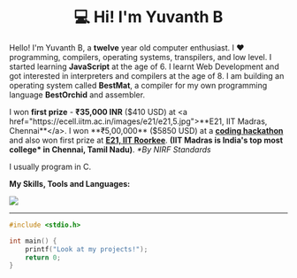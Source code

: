 <h1 align="center">💻 Hi! I'm Yuvanth B</h1>

Hello! I'm Yuvanth B, a **twelve** year old computer enthusiast. I ❤️ programming, compilers, operating systems, transpilers, and low level.
I started learning **JavaScript** at the age of 6. I learnt Web Development and got interested in interpreters and compilers at the age of 8.
I am building an operating system called **BestMat**, a compiler for my own programming language **BestOrchid** and assembler.

I won **first prize** - **₹35,000 INR** ($410 USD) at <a href="https://ecell.iitm.ac.in/images/e21/e21,5.jpg">**E21, IIT Madras, Chennai**</a>. I won **₹5,00,000** ($5850 USD) at a <a href="https://www.facebook.com/whitehatjr/videos/yuvanth-b-is-the-whitehat-jr-logic-and-coding-champion-he-really-liked-the-daily/280711273214892/">**coding hackathon**</a> and also won first prize at <a href="https://www.codingal.com/competitions/iit-roorkee-kids-codathon/#:~:text=Winner%3A%20Yuvanth%20B%2C%20Grade%205%2C%20New%20Horizon%20School%2C%20Bangalore%2C%20India">**E21, IIT Roorkee**</a>. **(IIT Madras is India's top most college\* in Chennai, Tamil Nadu)**. _*By NIRF Standards_

I usually program in C.

**My Skills, Tools and Languages:**

<img src="https://skillicons.dev/icons?i=js,rust,c,cpp,go,ts,ocaml,linux,vim,neovim,apple,docker,git,bash,python,java,nodejs,react,electron,tauri,zig&perline=7"></img>

---

```c
#include <stdio.h>

int main() {
    printf("Look at my projects!");
    return 0;
}
```

